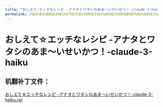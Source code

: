 ```yaml
---
title: "おしえて☆エッチなレシピ -アナタとワタシのあま～いせいかつ！-claude-3-haiku"
permalink: /%E3%81%8A%E3%81%97%E3%81%88%E3%81%A6%E2%98%86%E3%82%A8%E3%83%83%E3%83%81%E3%81%AA%E3%83%AC%E3%82%B7%E3%83%94%20-%E3%82%A2%E3%83%8A%E3%82%BF%E3%81%A8%E3%83%AF%E3%82%BF%E3%82%B7%E3%81%AE%E3%81%82%E3%81%BE%EF%BD%9E%E3%81%84%E3%81%9B%E3%81%84%E3%81%8B%E3%81%A4%EF%BC%81-claude-3-haiku
---
```



# おしえて☆エッチなレシピ -アナタとワタシのあま～いせいかつ！-claude-3-haiku

## 机翻补丁文件：

[おしえて☆エッチなレシピ -アナタとワタシのあま～いせいかつ！-claude-3-haiku.rar](https://github.com/jyxjyx1234/jyxjyx1234.github.io/blob/main/resources/%E3%81%8A%E3%81%97%E3%81%88%E3%81%A6%E2%98%86%E3%82%A8%E3%83%83%E3%83%81%E3%81%AA%E3%83%AC%E3%82%B7%E3%83%94%20-%E3%82%A2%E3%83%8A%E3%82%BF%E3%81%A8%E3%83%AF%E3%82%BF%E3%82%B7%E3%81%AE%E3%81%82%E3%81%BE%EF%BD%9E%E3%81%84%E3%81%9B%E3%81%84%E3%81%8B%E3%81%A4%EF%BC%81-claude-3-haiku.rar)

 

